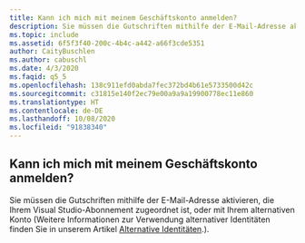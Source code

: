 ```yaml
---
title: Kann ich mich mit meinem Geschäftskonto anmelden?
description: Sie müssen die Gutschriften mithilfe der E-Mail-Adresse aktivieren, die Ihrem Visual Studio-Abonnement zugeordnet ist, oder mit Ihrem alternativen Konto (weitere Informationen...
ms.topic: include
ms.assetid: 6f5f3f40-200c-4b4c-a442-a66f3cde5351
author: CaityBuschlen
ms.author: cabuschl
ms.date: 4/3/2020
ms.faqid: q5_5
ms.openlocfilehash: 138c911efd0abda7fec372bd4b61e5733500d42c
ms.sourcegitcommit: c31815e140f2ec79e00a9a9a19900778ec11e860
ms.translationtype: HT
ms.contentlocale: de-DE
ms.lasthandoff: 10/08/2020
ms.locfileid: "91838340"
---
```

## <a name="can-i-use-my-work-account-to-sign-in"></a>Kann ich mich mit meinem Geschäftskonto anmelden?

Sie müssen die Gutschriften mithilfe der E-Mail-Adresse aktivieren, die Ihrem Visual Studio-Abonnement zugeordnet ist, oder mit Ihrem alternativen Konto (Weitere Informationen zur Verwendung alternativer Identitäten finden Sie in unserem Artikel [Alternative Identitäten](../../../../vs-alternate-identity.md).).